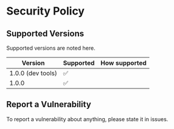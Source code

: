 # Security Policy

## Supported Versions

Supported versions are noted here.

| Version | Supported | How supported       |
| ------- | ------------------ | ---------------- |
| 1.0.0 (dev tools)| :white_check_mark:| |Fully
| 1.0.0   | :white_check_mark:  | | Fully

## Report a Vulnerability

To report a vulnerability about anything, please state it in issues.

